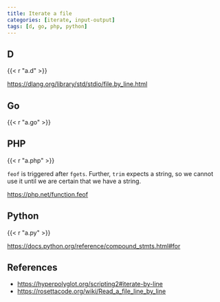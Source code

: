 ```yaml
---
title: Iterate a file
categories: [iterate, input-output]
tags: [d, go, php, python]
---
```


## D

{{< r "a.d" >}}

<https://dlang.org/library/std/stdio/file.by_line.html>

## Go

{{< r "a.go" >}}

## PHP

{{< r "a.php" >}}

`feof` is triggered after `fgets`. Further, `trim` expects a string, so we
cannot use it until we are certain that we have a string.

<https://php.net/function.feof>

## Python

{{< r "a.py" >}}

<https://docs.python.org/reference/compound_stmts.html#for>

## References

- <https://hyperpolyglot.org/scripting2#iterate-by-line>
- <https://rosettacode.org/wiki/Read_a_file_line_by_line>

